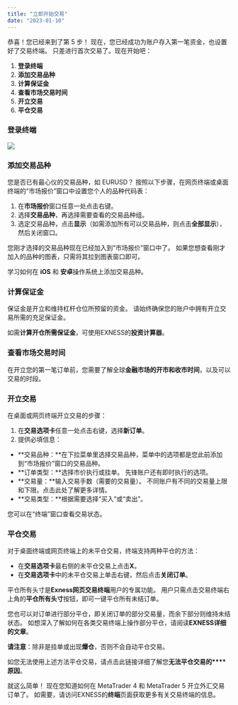 ```yaml
---
title: "立即开始交易"
date: "2023-01-10"
---
```


恭喜！您已经来到了第 5 步！ 现在，您已经成功为账户存入第一笔资金，也设置好了交易终端。 只差进行首次交易了。现在开始吧：

1. **登录终端**
2. **添加交易品种**
3. **计算保证金**
4. **查看市场交易时间**
5. **开立交易**
6. **平仓交易**

### **登录终端**

[![](https://cdn.jsdelivr.net/gh/jarlin8/OSS@main/exhelp/CSVP-2227_Thumbnail.png)](https://haokan.baidu.com/v?vid=4297622144862481236&pd=pcshare)

### **添加交易品种**

您是否已有最心仪的交易品种，如 EURUSD？ 按照以下步骤，在网页终端或桌面终端的“市场报价”窗口中设置您个人的品种代码表：

1. 在**市场报价**窗口任意一处点击右键。
2. 选择**交易品种**，再选择需要查看的交易品种组。
3. 选定交易品种，点击**显示**（如需添加所有可以交易品种，则点击**全部显示**），然后关闭窗口。

您刚才选择的交易品种现在已经加入到“市场报价”窗口中了。 如果您想查看刚才加入的品种的图表，只需将其拉到图表窗口即可。

学习如何在 **iOS** 和 **安卓**操作系统上添加交易品种。

### **计算保证金**

保证金是开立和维持杠杆仓位所预留的资金。 请始终确保您的账户中拥有开立交易所需的充足保证金。

如需**计算开仓所需保证金**，可使用EXNESS的**投资计算器**。

### **查看市场交易时间**

在开立您的第一笔订单前，您需要了解全球**金融市场的开市和收市时间**，以及可以交易的时段。

### **开立交易**

在桌面或网页终端开立交易的步骤：

1. 在**交易选项卡**任意一处点击右键，选择**新订单**。
2. 提供必填信息：

- **交易品种：**在下拉菜单里选择交易品种，菜单中的选项都是您此前添加到“市场报价”窗口的交易品种。
- **订单类型：**选择市价执行或挂单。 先锋账户还有即时执行的选项。
- **交易量：**输入交易手数（需要的交易量）。 不同账户有不同的交易量上限和下限。点击此处了解更多详情。
- **交易类型：**根据需要选择“买入”或“卖出”。

您可以在“终端”窗口查看交易状态。

### **平仓交易**

对于桌面终端或网页终端上的未平仓交易，终端支持两种平仓的方法：

- 在**交易选项卡**最右侧的未平仓交易上点击**X**。
- 在**交易选项卡**中的未平仓交易上单击右键，然后点击**关闭订单**。

平仓所有头寸是**Exness网页交易终端**用户的专属功能。 用户只需点击交易终端右上角的**平仓所有头寸**按钮，即可一键平仓所有未结订单。

您也可以对订单进行部分平仓，即关闭订单的部分交易量，而余下部分则维持未结状态。 如想深入了解如何在各类交易终端上操作部分平仓，请阅读**EXNESS详细的文章**。

**请注意**：除非是挂单或出现**爆仓**，否则不会自动平仓交易。

如您无法使用上述方法平仓交易，请点击此链接详细了解您**无法平仓交易的****原因**。  

就这么简单！ 现在您知道如何在 MetaTrader 4 和 MetaTrader 5 开立外汇交易订单了。 如需要，请访问EXNESS的**终端**页面获取更多有关交易终端的信息。
